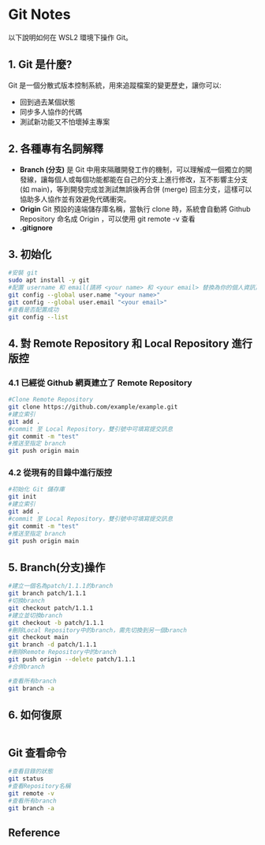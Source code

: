 # Git Notes

以下說明如何在 WSL2 環境下操作 Git。

## 1. Git 是什麼?

Git 是一個分散式版本控制系統，用來追蹤檔案的變更歷史，讓你可以:

- 回到過去某個狀態
- 同步多人協作的代碼
- 測試新功能又不怕壞掉主專案

## 2. 各種專有名詞解釋

- **Branch (分支)**  是 Git 中用來隔離開發工作的機制，可以理解成一個獨立的開發線，讓每個人或每個功能都能在自己的分支上進行修改，互不影響主分支 (如 main)，等到開發完成並測試無誤後再合併 (merge) 回主分支，這樣可以協助多人協作並有效避免代碼衝突。
- **Origin**  Git 預設的遠端儲存庫名稱，當執行 clone 時，系統會自動將 Github Repository 命名成 Origin ，可以使用 git remote -v 查看
- **.gitignore** 

## 3. 初始化

```bash
#安裝 git
sudo apt install -y git 
#配置 username 和 email(請將 <your name> 和 <your email> 替換為你的個人資訊)
git config --global user.name "<your name>"
git config --global user.email "<your email>"
#查看是否配置成功
git config --list 
```

## 4. 對 Remote Repository 和 Local Repository 進行版控

### 4.1 已經從 Github 網頁建立了 Remote Repository

```bash
#Clone Remote Repository  
git clone https://github.com/example/example.git
#建立索引
git add . 
#commit 至 Local Repository，雙引號中可填寫提交訊息
git commit -m "test"  
#推送至指定 branch 
git push origin main 
```

### 4.2 從現有的目錄中進行版控

```bash
#初始化 Git 儲存庫
git init 
#建立索引
git add . 
#commit 至 Local Repository，雙引號中可填寫提交訊息
git commit -m "test"  
#推送至指定 branch 
git push origin main 
```

## 5. Branch(分支)操作

```bash
#建立一個名為patch/1.1.1的branch 
git branch patch/1.1.1 
#切換branch 
git checkout patch/1.1.1 
#建立並切換branch 
git checkout -b patch/1.1.1 
#刪除Local Repository中的branch，需先切換到另一個branch 
git checkout main 
git branch -d patch/1.1.1 
#刪除Remote Repository中的branch 
git push origin --delete patch/1.1.1 
#合併branch 

#查看所有branch 
git branch -a 
```

## 6. 如何復原 

```bash

```

## Git 查看命令

```bash
#查看目錄的狀態
git status 
#查看Repository名稱
git remote -v 
#查看所有branch
git branch -a 
```

## Reference ##

